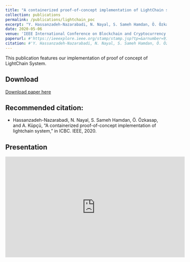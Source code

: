 ```yaml
---
title: "A containerized proof-of-concept implementation of LightChain system"
collection: publications
permalink: /publications/lightchain_poc
excerpt: "Y. Hassanzadeh-Nazarabadi, N. Nayal, S. Sameh Hamdan, Ö. Özkasap, and A. Küpçü, “A containerized proof-of-concept implementation of lightchain system,” in ICBC. IEEE, 2020."
date: 2020-05-06
venue: 'IEEE International Conference on Blockchain and Cryptocurrency'
paperurl: #'https://ieeexplore.ieee.org/stamp/stamp.jsp?tp=&arnumber=9169463'
citation: #'Y. Hassanzadeh-Nazarabadi, N. Nayal, S. Sameh Hamdan, Ö. Özkasap, and A. Küpçü, “A containerized proof-of-concept implementation of lightchain system,” in ICBC. IEEE, 2020.'
---
```


This publication features our implementation of proof of concept of LightChain System.

## Download

[Download paper here](https://ieeexplore.ieee.org/stamp/stamp.jsp?tp=&arnumber=9169463)

## Recommended citation:

* Hassanzadeh-Nazarabadi, N. Nayal, S. Sameh Hamdan, Ö. Özkasap, and A. Küpçü, “A containerized
proof-of-concept implementation of lightchain system,” in ICBC. IEEE, 2020.


## Presentation

<iframe width="560" height="315" src="https://www.youtube.com/embed/P7ouoHgf82I" frameborder="0" allow="accelerometer; autoplay; clipboard-write; encrypted-media; gyroscope; picture-in-picture" allowfullscreen></iframe>

